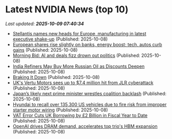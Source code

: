 # Latest NVIDIA News (top 10)
_Last updated: **2025-10-09 07:40:34**_

- [Stellantis names new heads for Europe, manufacturing in latest executive shake-up](https://biztoc.com/x/1f5f9d8f65ac3ebf) (Published: 2025-10-08)
- [European shares rise slightly on banks, energy boost; tech, autos curb gains](https://biztoc.com/x/b9301bd917a3e719) (Published: 2025-10-08)
- [Morning Bid: AI and deals fizz drown out politics](https://biztoc.com/x/13bd2c621730098a) (Published: 2025-10-08)
- [India Refiners May Buy More Russian Oil as Discounts Deepen](https://biztoc.com/x/f4f919decdfd2732) (Published: 2025-10-08)
- [Braking It Down](https://biztoc.com/x/f80c5d52aa48a206) (Published: 2025-10-08)
- [UK's Vertu Motors sees up to $7.4 million hit from JLR cyberattack](https://biztoc.com/x/8b4dba22bd80adde) (Published: 2025-10-08)
- [Japan’s likely next prime minister wrestles coalition backlash](https://biztoc.com/x/6379923e2d41bd3b) (Published: 2025-10-08)
- [Hyundai to recall over 135,300 US vehicles due to fire risk from improper starter motor wiring](https://biztoc.com/x/648f31760a194ba0) (Published: 2025-10-08)
- [VAT Error Cuts UK Borrowing by £2 Billion in Fiscal Year to Date](https://biztoc.com/x/e612c2aa3901ca1f) (Published: 2025-10-08)
- [OpenAI drives DRAM demand, accelerates top trio's HBM expansion](https://www.digitimes.com/news/a20251008PD217/openai-dram-hbm-demand-expansion.html) (Published: 2025-10-08)
